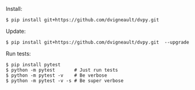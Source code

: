 Install:

    $ pip install git+https://github.com/dvigneault/dvpy.git

Update:

    $ pip install git+https://github.com/dvigneault/dvpy.git  --upgrade

Run tests:

    $ pip install pytest
    $ python -m pytest       # Just run tests
    $ python -m pytest -v    # Be verbose
    $ python -m pytest -v -s # Be super verbose

